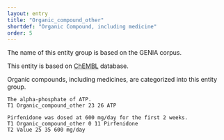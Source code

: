 ```yaml
---
layout: entry
title: "Organic_compound_other"
shortdef: "Organic Compound, including medicine"
order: 5
---
```


The name of this entity group is based on the GENIA corpus.

This entity is based on <a href="https://www.ebi.ac.uk/chembl/">ChEMBL</a> database.

Organic compounds, including medicines, are categorized into this entity group.

~~~ ann
The alpha-phosphate of ATP.
T1 Organic_compound_other 23 26 ATP
~~~

~~~ ann
Pirfenidone was dosed at 600 mg/day for the first 2 weeks.
T1 Organic_compound_other 0 11 Pirfenidone
T2 Value 25 35 600 mg/day
~~~


<!-- details -->
